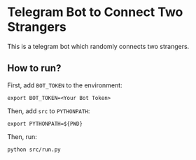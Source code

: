 # Telegram Bot to Connect Two Strangers

This is a telegram bot which randomly connects two strangers.

## How to run?
First, add `BOT_TOKEN` to the environment:
```
export BOT_TOKEN=<Your Bot Token>
```

Then, add `src` to `PYTHONPATH`:
```
export PYTHONPATH=${PWD}
```

Then, run:
```
python src/run.py
```
